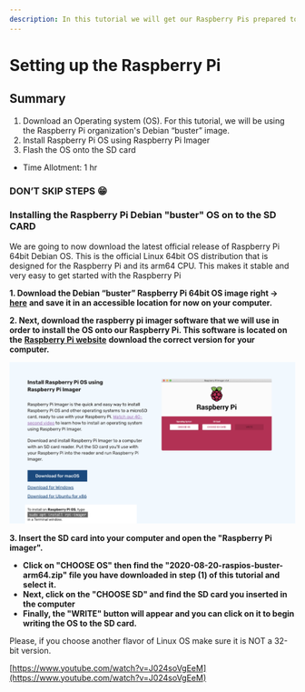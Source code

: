 ```yaml
---
description: In this tutorial we will get our Raspberry Pis prepared to
---
```


# Setting up the Raspberry Pi

## Summary <a id="h.vrhvb96nxxe9"></a>

1. Download an Operating system \(OS\). For this tutorial, we will be using the Raspberry Pi organization's Debian “buster” image.
2. Install Raspberry Pi OS using Raspberry Pi Imager 
3. Flash the OS onto the SD card



* Time Allotment: 1 hr



### DON’T SKIP STEPS 😁

###  Installing the Raspberry Pi Debian "buster" OS on to the SD CARD <a id="h.lpv6ciisjqp3"></a>

We are going to now download the latest official release of Raspberry Pi 64bit Debian OS. This is the official Linux 64bit OS distribution that is designed for the Raspberry Pi and its arm64 CPU. This makes it stable and very easy to get started with the Raspberry Pi 

**1. Download the Debian “buster” Raspberry Pi 64bit OS image right -&gt;** [**here**](https://downloads.raspberrypi.org/raspios_arm64/images/raspios_arm64-2020-08-24/2020-08-20-raspios-buster-arm64.zip) **and save it in an accessible location for now on your computer.**  


**2. Next, download the raspberry pi imager software that we will use in order to install the OS onto our  Raspberry Pi. This software is located on the** [**Raspberry Pi website**](https://www.raspberrypi.org/software/) **download the correct version for your computer.** 

![](../../.gitbook/assets/screen-shot-2021-03-12-at-5.36.30-pm.png)

 **3. Insert the SD card into your computer and open the "Raspberry Pi imager".**

*  **Click on "CHOOSE OS"  then find the "2020-08-20-raspios-buster-arm64.zip" file you have downloaded in step \(1\) of this tutorial and select it.**
* **Next, click on the "CHOOSE SD" and find the SD card you inserted in the computer**
* **Finally, the "WRITE" button will appear and you can click on it to begin writing the OS to the SD card.** 

Please, if you choose another flavor of Linux OS make sure it is NOT a 32-bit version.

[https://www.youtube.com/watch?v=J024soVgEeM](https://www.youtube.com/watch?v=J024soVgEeM)



##  <a id="h.chto247rp9sq"></a>

##  <a id="h.cwpgxthk12l6"></a>

##  <a id="h.6modoe1jkazy"></a>

##  <a id="h.lkmer6snv52n"></a>

